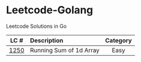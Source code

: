 # Leetcode-Golang
Leetcode Solutions in Go

|LC #|Description|Category|
|:-:|:-| :-: |
|[1250](https://leetcode.com/problems/running-sum-of-1d-array/)| Running Sum of 1d Array| Easy|
